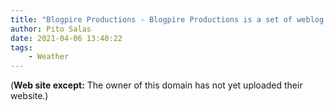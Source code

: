 ```yaml
---
title: "Blogpire Productions - Blogpire Productions is a set of weblog titles bringing an influential audien..."
author: Pito Salas
date: 2021-04-06 13:40:22
tags:
    - Weather
---
```


(**Web site except:** The owner of this domain has not yet uploaded their website.) 
